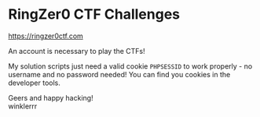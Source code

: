 # RingZer0 CTF Challenges

<https://ringzer0ctf.com>

An account is necessary to play the CTFs!

My solution scripts just need a valid cookie `PHPSESSID` to work properly - no username and no password needed!
You can find you cookies in the developer tools.

Geers and happy hacking!  
winklerrr
